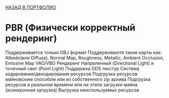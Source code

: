 [НАЗАД В ПОРТФОЛИО](/../main/README.md)

# PBR (Физически корректный рендеринг)

Поддерживается только OBJ формат
Поддерживаютя такие карты как: Albedo(или Diffuse), Normal Map, Roughness, Metallic, Ambient Occlusion, Emissive Map
VAO/VBO Рендеринг
Напрвленный (Directional Light) и точечный свет (Point Light)
Поддержка DDS текстур
Система кодирования/декодирования ресурсов
Подгрузка ресурсов майновским способом или из собственного zip архива
Подгрузка ресурсов в реальном времени или на этапе загрузки майна (асинхронная загрузка)
Выгрузка неиспользуемых ресурсов

